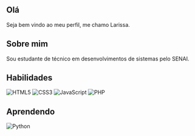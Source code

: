 
## Olá

Seja bem vindo ao meu perfil, me chamo Larissa.
## Sobre mim

Sou estudante de técnico em desenvolvimentos de sistemas pelo SENAI.

## Habilidades
![HTML5](https://img.shields.io/badge/html5-%23E34F26.svg?style=for-the-badge&logo=html5&logoColor=white)
![CSS3](https://img.shields.io/badge/css3-%231572B6.svg?style=for-the-badge&logo=css3&logoColor=white)
![JavaScript](https://img.shields.io/badge/javascript-%23323330.svg?style=for-the-badge&logo=javascript&logoColor=%23F7DF1E)
![PHP](https://img.shields.io/badge/php-%23777BB4.svg?style=for-the-badge&logo=php&logoColor=white)

## Aprendendo
![Python](https://img.shields.io/badge/python-3670A0?style=for-the-badge&logo=python&logoColor=ffdd54)
